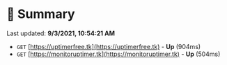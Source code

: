 # 📖 Summary
Last updated: **9/3/2021, 10:54:21 AM**

- `GET` [https://uptimerfree.tk](https://uptimerfree.tk) - **Up** (904ms)
- `GET` [https://monitoruptimer.tk](https://monitoruptimer.tk) - **Up** (504ms)
